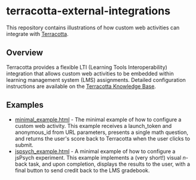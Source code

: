 # terracotta-external-integrations
This repository contains illustrations of how custom web activities can integrate with [Terracotta](https://terracotta.education).

## Overview
Terracotta provides a flexible LTI (Learning Tools Interoperability) integration that allows custom web activities to be embedded within learning management system (LMS) assignments. Detailed configuration instructions are available on the [Terracotta Knowledge Base](https://terracotta-education.atlassian.net/wiki/spaces/TC/overview).

## Examples
* [minimal_example.html](./minimal_example.html) - The minimal example of how to configure a custom web activity. This example receives a launch_token and anonymous_id from URL parameters, presents a single math question, and returns the user's score back to Terracotta when the user clicks to submit.
* [jspsych_example.html](./jspsych_example.html) - A minimal example of how to configure a jsPsych experiment. This example implements a (very short!) visual _n_-back task, and upon completion, displays the results to the user, with a final button to send credit back to the LMS gradebook.
